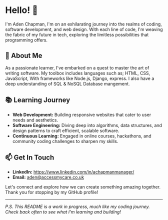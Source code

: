 # Hello! 👋

I'm Aden Chapman, I'm on an exhilarating journey into the realms of coding, software development, and web design. With each line of code, I'm weaving the fabric of my future in tech, exploring the limitless possibilities that programming offers.

## 🚀 About Me

As a passionate learner, I've embarked on a quest to master the art of writing software. My toolbox includes languages such as; HTML, CSS, JavaScript, With frameworks like Node.js, Django, express. I also have a deep understanding of SQL & NoSQL Database mangement.

## 📚 Learning Journey

- **Web Development:** Building responsive websites that cater to user needs and aesthetics.
- **Software Engineering:** Diving deep into algorithms, data structures, and design patterns to craft efficient, scalable software.
- **Continuous Learning:** Engaged in online courses, hackathons, and community coding challenges to sharpen my skills.

## 📫 Get In Touch

- **LinkedIn:** https://www.linkedin.com/in/achapmanmanager/
- **Email:** aden@accessmycare.co.uk

Let's connect and explore how we can create something amazing together. Thank you for stopping by my GitHub profile!

---

*P.S. This README is a work in progress, much like my coding journey. Check back often to see what I'm learning and building!*
